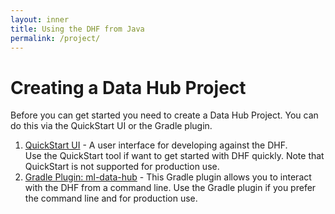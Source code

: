 ```yaml
---
layout: inner
title: Using the DHF from Java
permalink: /project/
---
```


# Creating a Data Hub Project

Before you can get started you need to create a Data Hub Project. You can do this via the QuickStart UI or the Gradle plugin.

1. [QuickStart UI](quickstart.md) - A user interface for developing against the DHF.  
Use the QuickStart tool if want to get started with DHF quickly. Note that
QuickStart is not supported for production use. 
1. [Gradle Plugin: ml-data-hub](gradle.md) - This Gradle plugin allows you to interact with the DHF from a command line.
Use the Gradle plugin if you prefer the command line and for production use.
